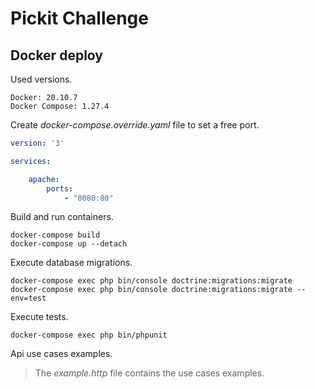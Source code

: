 # Pickit Challenge

## Docker deploy

Used versions.

```text
Docker: 20.10.7
Docker Compose: 1.27.4
```

Create *docker-compose.override.yaml* file to set a free port.

```yaml
version: '3'

services:

    apache:
        ports:
            - "8080:80"
```

Build and run containers.

```shell
docker-compose build
docker-compose up --detach
```

Execute database migrations.

```shell
docker-compose exec php bin/console doctrine:migrations:migrate 
docker-compose exec php bin/console doctrine:migrations:migrate --env=test
```

Execute tests.

```shell
docker-compose exec php bin/phpunit
```

Api use cases examples.
> The *example.http* file contains the use cases examples. 